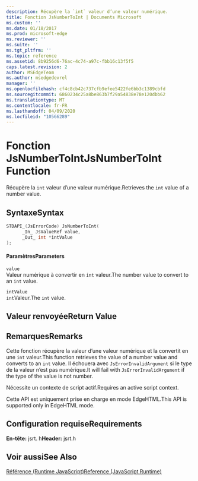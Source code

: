 ```yaml
---
description: Récupère la `int` valeur d’une valeur numérique.
title: Fonction JsNumberToInt | Documents Microsoft
ms.custom: ''
ms.date: 01/18/2017
ms.prod: microsoft-edge
ms.reviewer: ''
ms.suite: ''
ms.tgt_pltfrm: ''
ms.topic: reference
ms.assetid: 8b9256d6-76ac-4c74-a97c-fbb16c13f5f5
caps.latest.revision: 2
author: MSEdgeTeam
ms.author: msedgedevrel
manager: ''
ms.openlocfilehash: cf4c8cb42c737cfb9efee5422fe6bb3c1389cbfd
ms.sourcegitcommit: 6860234c25a8be863b7f29a54838e78e120dbb62
ms.translationtype: MT
ms.contentlocale: fr-FR
ms.lasthandoff: 04/09/2020
ms.locfileid: "10566289"
---
```

# <span data-ttu-id="00b0f-103">Fonction JsNumberToInt</span><span class="sxs-lookup"><span data-stu-id="00b0f-103">JsNumberToInt Function</span></span>
<span data-ttu-id="00b0f-104">Récupère la `int` valeur d’une valeur numérique.</span><span class="sxs-lookup"><span data-stu-id="00b0f-104">Retrieves the `int` value of a number value.</span></span>  
  
## <span data-ttu-id="00b0f-105">Syntaxe</span><span class="sxs-lookup"><span data-stu-id="00b0f-105">Syntax</span></span>  
  
```cpp  
STDAPI_(JsErrorCode) JsNumberToInt(  
      _In_ JsValueRef value,  
      _Out_ int *intValue  
);  
```  
  
#### <span data-ttu-id="00b0f-106">Paramètres</span><span class="sxs-lookup"><span data-stu-id="00b0f-106">Parameters</span></span>  
 `value`  
 <span data-ttu-id="00b0f-107">Valeur numérique à convertir en `int` valeur.</span><span class="sxs-lookup"><span data-stu-id="00b0f-107">The number value to convert to an `int` value.</span></span>  
  
 `intValue`  
 <span data-ttu-id="00b0f-108">`int`Valeur.</span><span class="sxs-lookup"><span data-stu-id="00b0f-108">The `int` value.</span></span>  
  
## <span data-ttu-id="00b0f-109">Valeur renvoyée</span><span class="sxs-lookup"><span data-stu-id="00b0f-109">Return Value</span></span>  
  
## <span data-ttu-id="00b0f-110">Remarques</span><span class="sxs-lookup"><span data-stu-id="00b0f-110">Remarks</span></span>  
 <span data-ttu-id="00b0f-111">Cette fonction récupère la valeur d’une valeur numérique et la convertit en une `int` valeur.</span><span class="sxs-lookup"><span data-stu-id="00b0f-111">This function retrieves the value of a number value and converts to an `int` value.</span></span> <span data-ttu-id="00b0f-112">Il échouera avec `JsErrorInvalidArgument` si le type de la valeur n’est pas numérique.</span><span class="sxs-lookup"><span data-stu-id="00b0f-112">It will fail with `JsErrorInvalidArgument` if the type of the value is not number.</span></span>  
  
 <span data-ttu-id="00b0f-113">Nécessite un contexte de script actif.</span><span class="sxs-lookup"><span data-stu-id="00b0f-113">Requires an active script context.</span></span>  
  
 <span data-ttu-id="00b0f-114">Cette API est uniquement prise en charge en mode EdgeHTML.</span><span class="sxs-lookup"><span data-stu-id="00b0f-114">This API is supported only in EdgeHTML mode.</span></span>  
  
## <span data-ttu-id="00b0f-115">Configuration requise</span><span class="sxs-lookup"><span data-stu-id="00b0f-115">Requirements</span></span>  
 <span data-ttu-id="00b0f-116">**En-tête:** jsrt. h</span><span class="sxs-lookup"><span data-stu-id="00b0f-116">**Header:** jsrt.h</span></span>  
  
## <span data-ttu-id="00b0f-117">Voir aussi</span><span class="sxs-lookup"><span data-stu-id="00b0f-117">See Also</span></span>  
 [<span data-ttu-id="00b0f-118">Référence (Runtime JavaScript)</span><span class="sxs-lookup"><span data-stu-id="00b0f-118">Reference (JavaScript Runtime)</span></span>](../chakra-hosting/reference-javascript-runtime.md)